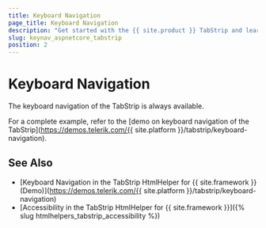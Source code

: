 ```yaml
---
title: Keyboard Navigation
page_title: Keyboard Navigation
description: "Get started with the {{ site.product }} TabStrip and learn about the accessibility support it provides through its keyboard navigation functionality."
slug: keynav_aspnetcore_tabstrip
position: 2
---
```


# Keyboard Navigation

The keyboard navigation of the TabStrip is always available.

For a complete example, refer to the [demo on keyboard navigation of the TabStrip](https://demos.telerik.com/{{ site.platform }}/tabstrip/keyboard-navigation).

## See Also

* [Keyboard Navigation in the TabStrip HtmlHelper for {{ site.framework }} (Demo)](https://demos.telerik.com/{{ site.platform }}/tabstrip/keyboard-navigation)
* [Accessibility in the TabStrip HtmlHelper for {{ site.framework }}]({% slug htmlhelpers_tabstrip_accessibility %})
